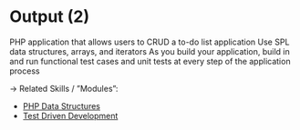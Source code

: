 # Output (2)  

PHP application that allows users to CRUD a to-do list application
Use SPL data structures, arrays, and iterators
As you build your application, build in and run functional test cases and unit tests at every step of the application process 

 → Related Skills / ”Modules”: <br> 
- [PHP Data Structures](www.link.com) 
- [Test Driven Development](www.link.com) 
